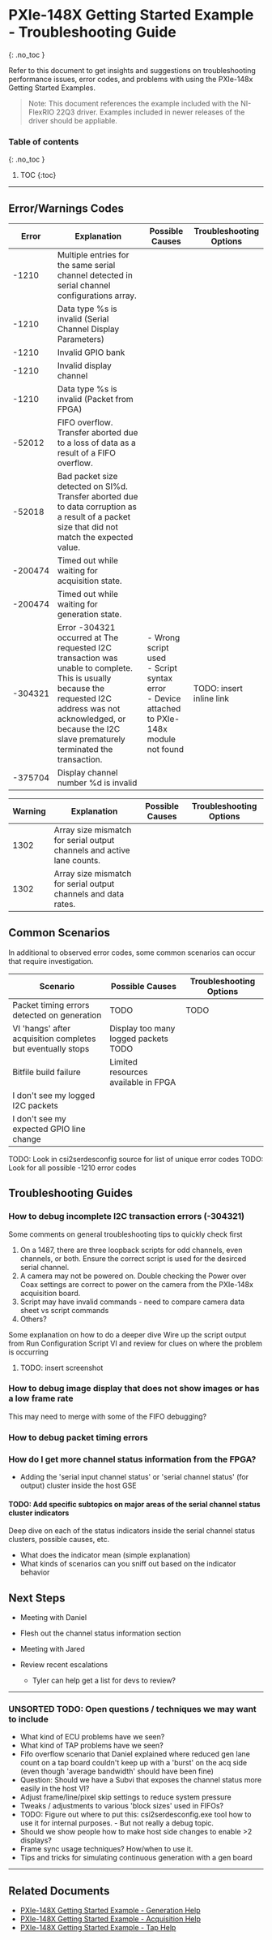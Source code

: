 # PXIe-148X Getting Started Example - Troubleshooting Guide
{: .no_toc }

Refer to this document to get insights and suggestions on troubleshooting performance issues, error codes, and problems with using the PXIe-148x Getting Started Examples.

> Note: This document references the example included with the NI-FlexRIO 22Q3 driver. Examples included in newer releases of the driver should be appliable.

### Table of contents
{: .no_toc }

1. TOC
{:toc}

---

## Error/Warnings Codes

| Error | Explanation | Possible Causes | Troubleshooting Options |
|-|-|-|-|
| -1210 | Multiple entries for the same serial channel detected in serial channel configurations array. | | |
| -1210 | Data type %s is invalid (Serial Channel Display Parameters) | | |
| -1210 | Invalid GPIO bank | | |
| -1210 | Invalid display channel | | |
| -1210 | Data type %s is invalid (Packet from FPGA) | | |
| -52012 | FIFO overflow. Transfer aborted due to a loss of data as a result of a FIFO overflow. | | |
| -52018 | Bad packet size detected on SI%d. Transfer aborted due to data corruption as a result of a packet size that did not match the expected value. |   |   |
| -200474 | Timed out while waiting for acquisition state. | | |
| -200474 | Timed out while waiting for generation state. | | |
| -304321 | Error -304321 occurred at The requested I2C transaction was unable to complete. This is usually because the requested I2C address was not acknowledged, or because the I2C slave prematurely terminated the transaction. | - Wrong script used <br />- Script syntax error <br />- Device attached to PXIe-148x module not found | TODO: insert inline link |
| -375704 |  Display channel number %d is invalid | | |

| Warning | Explanation | Possible Causes | Troubleshooting Options |
|-|-|-|-|
| 1302 | Array size mismatch for serial output channels and active lane counts. | | |
| 1302 | Array size mismatch for serial output channels and data rates. | | |

## Common Scenarios

In additional to observed error codes, some common scenarios can occur that require investigation.

| Scenario | Possible Causes | Troubleshooting Options |
|-|-|-|
| Packet timing errors detected on generation | TODO | TODO |
| VI 'hangs' after acquisition completes but eventually stops | Display too many logged packets TODO |
| Bitfile build failure | Limited resources available in FPGA | |
| I don't see my logged I2C packets | |
| I don't see my expected GPIO line change | |


TODO: Look in csi2serdesconfig source for list of unique error codes
TODO: Look for all possible -1210 error codes


## Troubleshooting Guides

### How to debug incomplete I2C transaction errors (-304321)
Some comments on general troubleshooting tips to quickly check first
1. On a 1487, there are three loopback scripts for odd channels, even channels, or both. Ensure the correct script is used for the desirced serial channel.
2. A camera may not be powered on. Double checking the Power over Coax settings are correct to power on the camera from the PXIe-148x acquisition board.
3. Script may have invalid commands - need to compare camera data sheet vs script commands
4. Others?

Some explanation on how to do a deeper dive
Wire up the script output from Run Configuration Script VI and review for clues on where the problem is occurring
   1. TODO: insert screenshot

### How to debug image display that does not show images or has a low frame rate
This may need to merge with some of the FIFO debugging?

### How to debug packet timing errors


### How do I get more channel status information from the FPGA?
- Adding the 'serial input channel status' or 'serial channel status' (for output) cluster inside the host GSE

#### TODO: Add specific subtopics on major areas of the serial channel status cluster indicators
Deep dive on each of the status indicators inside the serial channel status clusters, possible causes, etc.
 - What does the indicator mean (simple explanation)
 - What kinds of scenarios can you sniff out based on the indicator behavior


## Next Steps
- Meeting with Daniel
- Flesh out the channel status information section
- Meeting with Jared

- Review recent escalations
  -  Tyler can help get a list for devs to review?


---
### UNSORTED TODO: Open questions / techniques we may want to include
- What kind of ECU problems have we seen?
- What kind of TAP problems have we seen?
- Fifo overflow scenario that Daniel explained where reduced gen lane count on a tap board couldn't keep up with a 'burst' on the acq side (even though 'average bandwidth' should have been fine)
- Question: Should we have a Subvi that exposes the channel status more easily in the host VI?
- Adjust frame/line/pixel skip settings to reduce system pressure
- Tweaks / adjustments to various 'block sizes' used in FIFOs?
- TODO: Figure out where to put this: csi2serdesconfig.exe tool how to use it for internal purposes. - But not really a debug topic.
- Should we show people how to make host side changes to enable >2 displays?
- Frame sync usage techniques? How/when to use it.
- Tips and tricks for simulating continuous generation with a gen board
---

## Related Documents
- [PXIe-148X Getting Started Example - Generation Help](./gse-gen-help.md)
- [PXIe-148X Getting Started Example - Acquisition Help](./gse-acq-help.md)
- [PXIe-148X Getting Started Example - Tap Help](./gse-tap-help.md)
